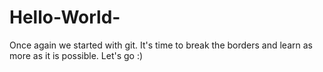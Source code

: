 # Hello-World-
Once again we started with git. It's time to break the borders and learn as more as it is possible. Let's go :)
